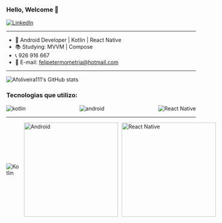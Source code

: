 ### Hello, Welcome 👋


 [![LinkedIn](https://img.shields.io/badge/LinkedIn-0077B5?style=for-the-badge&logo=linkedin&logoColor=white)](https://www.linkedin.com/in/id-antonio-felipe/)


------------------

- 📱  Android Developer | Kotlin | React Native
- 📚 Studying:  MVVM | Compose
- 📞 926 916 667
- 📧 E-mail:  felipetermometria@hotmail.com

-------------------

![Afoliveira111's GitHub stats](https://github-readme-stats.vercel.app/api?username=afoliveira111&show_icons=true&theme=dracula)   

 
### Tecnologias que utilizo:


<div style="display: flex; justify-content: space-between;">
    <img alt="kotlin" src="https://img.shields.io/badge/Kotlin-0095D5?&style=for-the-badge&logo=kotlin&logoColor=white" /> 
    <img alt="android" src="https://img.shields.io/badge/Android-3DDC84?style=for-the-badge&logo=android&logoColor=white" />
    <img alt="React Native" src="https://img.shields.io/badge/React_Native-61DAFB?style=for-the-badge&logo=react&logoColor=white" />
</div>


-------------------
<div style="display: flex; align-items: center; gap: 10px;">
    <img alt="Kotlin" src="https://upload.wikimedia.org/wikipedia/commons/thumb/0/06/Kotlin_Icon.svg/150px-Kotlin_Icon.svg.png" />
    <img alt="Android" src="https://cdn-icons-png.flaticon.com/512/226/226770.png" width="250" height="auto"/>
    <img alt="React Native" src="https://miro.medium.com/v2/resize:fit:1024/1*QY5S4senfFh-mIViSi5A_Q.png" width="250" height="auto" />
</div>

